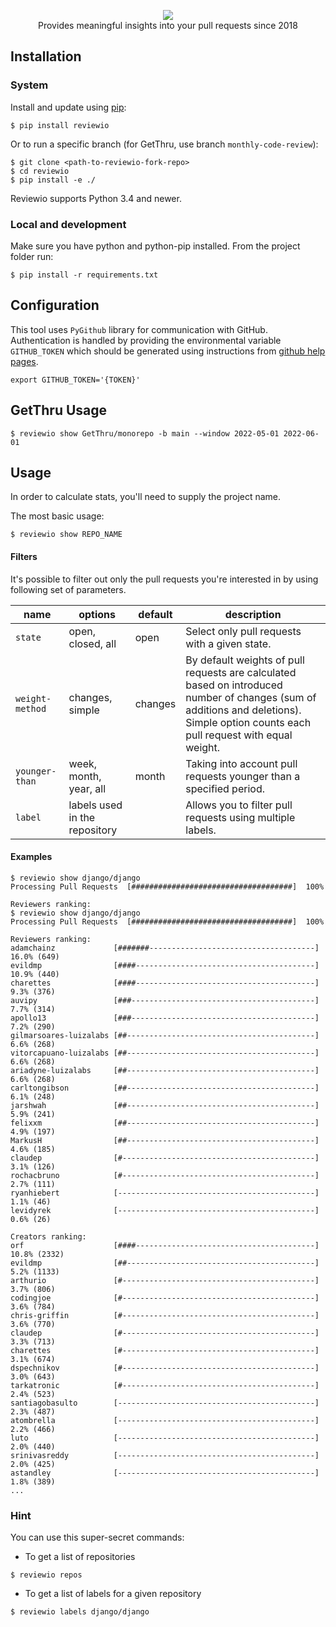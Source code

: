 <p align="center">
  <img src="https://github.com/borzecki/reviewio/raw/master/assets/reviewio-logo.png"><br>
  Provides meaningful insights into your pull requests since 2018
</p>

## Installation

### System

Install and update using [pip](https://pip.pypa.io/en/stable/quickstart/):

```
$ pip install reviewio
```

Or to run a specific branch (for GetThru, use branch `monthly-code-review`):

```
$ git clone <path-to-reviewio-fork-repo>
$ cd reviewio
$ pip install -e ./
```

Reviewio supports Python 3.4 and newer.

### Local and development

Make sure you have python and python-pip installed.
From the project folder run:

```
$ pip install -r requirements.txt
```

## Configuration

This tool uses `PyGithub` library for communication with GitHub. Authentication is handled by providing the environmental variable `GITHUB_TOKEN` which should be generated using instructions from [github help pages](https://help.github.com/articles/creating-an-access-token-for-command-line-use/).

```
export GITHUB_TOKEN='{TOKEN}'
```

## GetThru Usage

```
$ reviewio show GetThru/monorepo -b main --window 2022-05-01 2022-06-01
```

## Usage

In order to calculate stats, you'll need to supply the project name.

The most basic usage:

```
$ reviewio show REPO_NAME
```

#### Filters

It's possible to filter out only the pull requests you're interested in by using following set of parameters.

| name            | options                       | default | description                                                                                                                                                                          |
| --------------- | ----------------------------- | ------- | ------------------------------------------------------------------------------------------------------------------------------------------------------------------------------------ |
| `state`         | open, closed, all             | open    | Select only pull requests with a given state.                                                                                                                                        |
| `weight-method` | changes, simple               | changes | By default weights of pull requests are calculated based on introduced number of changes (sum of additions and deletions). Simple option counts each pull request with equal weight. |
| `younger-than`  | week, month, year, all        | month   | Taking into account pull requests younger than a specified period.                                                                                                                   |
| `label`         | labels used in the repository |         | Allows you to filter pull requests using multiple labels.                                                                                                                            |

#### Examples

```console
$ reviewio show django/django
Processing Pull Requests  [####################################]  100%

Reviewers ranking:
$ reviewio show django/django
Processing Pull Requests  [####################################]  100%

Reviewers ranking:
adamchainz             [#######-------------------------------------]    16.0% (649)
evildmp                [####----------------------------------------]    10.9% (440)
charettes              [####----------------------------------------]     9.3% (376)
auvipy                 [###-----------------------------------------]     7.7% (314)
apollo13               [###-----------------------------------------]     7.2% (290)
gilmarsoares-luizalabs [##------------------------------------------]     6.6% (268)
vitorcapuano-luizalabs [##------------------------------------------]     6.6% (268)
ariadyne-luizalabs     [##------------------------------------------]     6.6% (268)
carltongibson          [##------------------------------------------]     6.1% (248)
jarshwah               [##------------------------------------------]     5.9% (241)
felixxm                [##------------------------------------------]     4.9% (197)
MarkusH                [##------------------------------------------]     4.6% (185)
claudep                [#-------------------------------------------]     3.1% (126)
rochacbruno            [#-------------------------------------------]     2.7% (111)
ryanhiebert            [--------------------------------------------]     1.1% (46)
levidyrek              [--------------------------------------------]     0.6% (26)

Creators ranking:
orf                    [####----------------------------------------]    10.8% (2332)
evildmp                [##------------------------------------------]     5.2% (1133)
arthurio               [#-------------------------------------------]     3.7% (806)
codingjoe              [#-------------------------------------------]     3.6% (784)
chris-griffin          [#-------------------------------------------]     3.6% (770)
claudep                [#-------------------------------------------]     3.3% (713)
charettes              [#-------------------------------------------]     3.1% (674)
dspechnikov            [#-------------------------------------------]     3.0% (643)
tarkatronic            [#-------------------------------------------]     2.4% (523)
santiagobasulto        [--------------------------------------------]     2.3% (487)
atombrella             [--------------------------------------------]     2.2% (466)
luto                   [--------------------------------------------]     2.0% (440)
srinivasreddy          [--------------------------------------------]     2.0% (425)
astandley              [--------------------------------------------]     1.8% (389)
...
```

### Hint

You can use this super-secret commands:

- To get a list of repositories

```
$ reviewio repos
```

- To get a list of labels for a given repository

```
$ reviewio labels django/django
```
